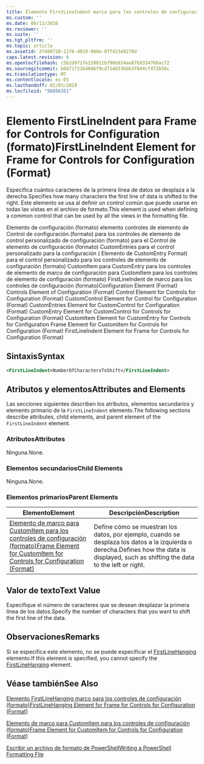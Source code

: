 ```yaml
---
title: Elemento FirstLineIndent marco para los controles de configuración (formato) | Microsoft Docs
ms.custom: ''
ms.date: 09/13/2016
ms.reviewer: ''
ms.suite: ''
ms.tgt_pltfrm: ''
ms.topic: article
ms.assetid: 2f489720-11f6-4019-940e-07f423d4278d
caps.latest.revision: 6
ms.openlocfilehash: c5b2d971fe1590116f96b024ae8769334768acf2
ms.sourcegitcommit: b6871f21bd666f9cd71dd336bb3f844cf472b56c
ms.translationtype: MT
ms.contentlocale: es-ES
ms.lasthandoff: 02/03/2019
ms.locfileid: "56856351"
---
```

# <a name="firstlineindent-element-for-frame-for-controls-for-configuration-format"></a><span data-ttu-id="60139-102">Elemento FirstLineIndent para Frame for Controls for Configuration (formato)</span><span class="sxs-lookup"><span data-stu-id="60139-102">FirstLineIndent Element for Frame for Controls for Configuration (Format)</span></span>

<span data-ttu-id="60139-103">Especifica cuántos caracteres de la primera línea de datos se desplaza a la derecha.</span><span class="sxs-lookup"><span data-stu-id="60139-103">Specifies how many characters the first line of data is shifted to the right.</span></span> <span data-ttu-id="60139-104">Este elemento se usa al definir un control común que puede usarse en todas las vistas en el archivo de formato.</span><span class="sxs-lookup"><span data-stu-id="60139-104">This element is used when defining a common control that can be used by all the views in the formatting file.</span></span>

<span data-ttu-id="60139-105">Elemento de configuración (formato) elemento controles de elemento de Control de configuración (formato) para los controles de elemento de control personalizado de configuración (formato) para el Control de elemento de configuración (formato) CustomEntries para el control personalizado para la configuración ( Elemento de CustomEntry Format) para el control personalizado para los controles de elemento de configuración (formato) CustomItem para CustomEntry para los controles de elemento de marco de configuración para CustomItem para los controles de elemento de configuración (formato) FirstLineIndent de marco para los controles de configuración (formato)</span><span class="sxs-lookup"><span data-stu-id="60139-105">Configuration Element (Format) Controls Element of Configuration (Format) Control Element for Controls for Configuration (Format) CustomControl Element for Control for Configuration (Format) CustomEntries Element for CustomControl for Configuration (Format) CustomEntry Element for CustomControl for Controls for Configuration (Format) CustomItem Element for CustomEntry for Controls for Configuration Frame Element for CustomItem for Controls for Configuration (Format) FirstLineIndent Element for Frame for Controls for Configuration (Format)</span></span>

## <a name="syntax"></a><span data-ttu-id="60139-106">Sintaxis</span><span class="sxs-lookup"><span data-stu-id="60139-106">Syntax</span></span>

```xml
<FirstLineIndent>NumberOfCharactersToShift</FirstLineIndent>
```

## <a name="attributes-and-elements"></a><span data-ttu-id="60139-107">Atributos y elementos</span><span class="sxs-lookup"><span data-stu-id="60139-107">Attributes and Elements</span></span>

<span data-ttu-id="60139-108">Las secciones siguientes describen los atributos, elementos secundarios y elemento primario de la `FirstLineIndent` elemento.</span><span class="sxs-lookup"><span data-stu-id="60139-108">The following sections describe attributes, child elements, and parent element of the `FirstLineIndent` element.</span></span>

### <a name="attributes"></a><span data-ttu-id="60139-109">Atributos</span><span class="sxs-lookup"><span data-stu-id="60139-109">Attributes</span></span>

<span data-ttu-id="60139-110">Ninguna.</span><span class="sxs-lookup"><span data-stu-id="60139-110">None.</span></span>

### <a name="child-elements"></a><span data-ttu-id="60139-111">Elementos secundarios</span><span class="sxs-lookup"><span data-stu-id="60139-111">Child Elements</span></span>

<span data-ttu-id="60139-112">Ninguna.</span><span class="sxs-lookup"><span data-stu-id="60139-112">None.</span></span>

### <a name="parent-elements"></a><span data-ttu-id="60139-113">Elementos primarios</span><span class="sxs-lookup"><span data-stu-id="60139-113">Parent Elements</span></span>

|<span data-ttu-id="60139-114">Elemento</span><span class="sxs-lookup"><span data-stu-id="60139-114">Element</span></span>|<span data-ttu-id="60139-115">Descripción</span><span class="sxs-lookup"><span data-stu-id="60139-115">Description</span></span>|
|-------------|-----------------|
|[<span data-ttu-id="60139-116">Elemento de marco para CustomItem para los controles de configuración (formato)</span><span class="sxs-lookup"><span data-stu-id="60139-116">Frame Element for CustomItem for Controls for Configuration (Format)</span></span>](./frame-element-for-customitem-for-controls-for-configuration-format.md)|<span data-ttu-id="60139-117">Define cómo se muestran los datos, por ejemplo, cuando se desplaza los datos a la izquierda o derecha.</span><span class="sxs-lookup"><span data-stu-id="60139-117">Defines how the data is displayed, such as shifting the data to the left or right.</span></span>|

## <a name="text-value"></a><span data-ttu-id="60139-118">Valor de texto</span><span class="sxs-lookup"><span data-stu-id="60139-118">Text Value</span></span>

<span data-ttu-id="60139-119">Especifique el número de caracteres que se desean desplazar la primera línea de los datos.</span><span class="sxs-lookup"><span data-stu-id="60139-119">Specify the number of characters that you want to shift the first line of the data.</span></span>

## <a name="remarks"></a><span data-ttu-id="60139-120">Observaciones</span><span class="sxs-lookup"><span data-stu-id="60139-120">Remarks</span></span>

<span data-ttu-id="60139-121">Si se especifica este elemento, no se puede especificar el [FirstLineHanging](./firstlinehanging-element-for-frame-for-controls-for-configuration-format.md) elemento.</span><span class="sxs-lookup"><span data-stu-id="60139-121">If this element is specified, you cannot specify the [FirstLineHanging](./firstlinehanging-element-for-frame-for-controls-for-configuration-format.md) element.</span></span>

## <a name="see-also"></a><span data-ttu-id="60139-122">Véase también</span><span class="sxs-lookup"><span data-stu-id="60139-122">See Also</span></span>

[<span data-ttu-id="60139-123">Elemento FirstLineHanging marco para los controles de configuración (formato)</span><span class="sxs-lookup"><span data-stu-id="60139-123">FirstLineHanging Element for Frame for Controls for Configuration (Format)</span></span>](./firstlinehanging-element-for-frame-for-controls-for-configuration-format.md)

[<span data-ttu-id="60139-124">Elemento de marco para CustomItem para los controles de configuración (formato)</span><span class="sxs-lookup"><span data-stu-id="60139-124">Frame Element for CustomItem for Controls for Configuration (Format)</span></span>](./frame-element-for-customitem-for-controls-for-configuration-format.md)

[<span data-ttu-id="60139-125">Escribir un archivo de formato de PowerShell</span><span class="sxs-lookup"><span data-stu-id="60139-125">Writing a PowerShell Formatting File</span></span>](./writing-a-powershell-formatting-file.md)
